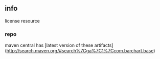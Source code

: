 ## info

license resource

### repo

maven central has
[latest version of these artifacts]
(http://search.maven.org/#search%7Cga%7C1%7Ccom.barchart.base)
